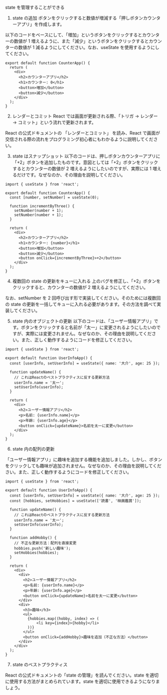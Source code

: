 state を管理することができる
1. state の追加
ボタンをクリックすると数値が増減する「押しボタンカウンターアプリ」を作成します。

以下のコードをベースにして、「増加」というボタンをクリックするとカウンターの数値が 1 増えるように、また「減少」というボタンをクリックするとカウンターの数値が 1 減るようにしてください。なお、useState を使用するようにしてください。

```
export default function CounterApp() {
  return (
    <div>
      <h2>カウンターアプリ</h2>
      <h1>カウンター: 0</h1>
      <button>増加</button>
      <button>減少</button>
    </div>
  );
}

```



2. レンダーとコミット
React では画面が更新される際、「トリガ → レンダー → コミット」という流れで更新されます。

React の公式ドキュメントの 「レンダーとコミット」 を読み、React で画面が交信される際の流れをプログラミング初心者にもわかるように説明してください。

3. state はスナップショット
以下のコードは、押しボタンカウンターアプリに「+2」ボタンを追加したものです。意図としては「+2」ボタンをクリックするとカウンターの数値が 2 増えるようにしたいのですが、実際には 1 増えるだけです。なぜなのか、その理由を説明してください。

```
import { useState } from 'react';

export default function CounterApp() {
  const [number, setNumber] = useState(0);

  function incrementByThree() {
    setNumber(number + 1);
    setNumber(number + 1);
  }

  return (
    <div>
      <h2>カウンターアプリ</h2>
      <h1>カウンター: {number}</h1>
      <button>増加</button>
      <button>減少</button>
      <button onClick={incrementByThree}>+2</button>
    </div>
  );
}

```


4. 複数回の state の更新をキューに入れる
上のバグを修正し、「+2」ボタンをクリックすると、カウンターの数値が 2 増えるようにしてください。

なお、setNumber を 2 回呼び出す形で実装してください。そのためには複数回の state の更新を一括してキューに入れる必要があります。その方法を調べて実装してください。

5. state 内のオブジェクトの更新
以下のコードは、「ユーザー情報アプリ」です。ボタンをクリックすると名前が「太一」に変更されるようにしたいのですが、実際には変更されません。なぜなのか、その理由を説明してください。また、正しく動作するようにコードを修正してください。


```
import { useState } from 'react';

export default function UserInfoApp() {
  const [userInfo, setUserInfo] = useState({ name: '大介', age: 25 });

  function updateName() {
    // これはReactのベストプラクティスに反する更新方法
    userInfo.name = '太一';
    setUserInfo(userInfo);
  }

  return (
    <div>
      <h2>ユーザー情報アプリ</h2>
      <p>名前: {userInfo.name}</p>
      <p>年齢: {userInfo.age}</p>
      <button onClick={updateName}>名前を太一に変更</button>
    </div>
  );
}

```


6. state 内の配列の更新

「ユーザー情報アプリ」に趣味を追加する機能を追加しました。しかし、ボタンをクリックしても趣味が追加されません。なぜなのか、その理由を説明してください。また、正しく動作するようにコードを修正してください。


```
import { useState } from 'react';

export default function UserInfoApp() {
  const [userInfo, setUserInfo] = useState({ name: '大介', age: 25 });
  const [hobbies, setHobbies] = useState(['読書', '映画鑑賞']);

  function updateName() {
    // これはReactのベストプラクティスに反する更新方法
    userInfo.name = '太一';
    setUserInfo(userInfo);
  }

  function addHobby() {
    // 不正な更新方法：配列を直接変更
    hobbies.push('新しい趣味');
    setHobbies(hobbies);
  }

  return (
    <div>
      <div>
        <h2>ユーザー情報アプリ</h2>
        <p>名前: {userInfo.name}</p>
        <p>年齢: {userInfo.age}</p>
        <button onClick={updateName}>名前を太一に変更</button>
      </div>
      <div>
        <h3>趣味</h3>
        <ul>
          {hobbies.map((hobby, index) => (
              <li key={index}>{hobby}</li>
          ))}
        </ul>
        <button onClick={addHobby}>趣味を追加（不正な方法）</button>
      </div>
    </div>
  );
}

```



7. state のベストプラクティス

React の公式ドキュメントの「state の管理」を読んでください。state を適切に使用する方法がまとめられています。state を適切に使用できるようになりましょう。
